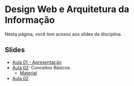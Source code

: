 # Design Web e Arquitetura da Informação

Nesta página, você tem acesso aos slides da disciplina.

## Slides

- [Aula 01 - Apresentação](../slides/00_apresentacao/apresentacao.pdf)
- [Aula 02](../slides/01_internet/01_internet.pdf): Conceitos Básicos.
  - [Material](../materials/conceitos-basicos.md)
- [Aula 02](../slides/02_protocolo_http/02_protocolo.pdf)